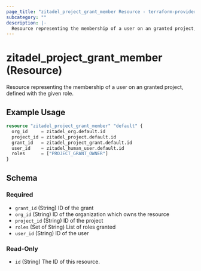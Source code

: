 ```yaml
---
page_title: "zitadel_project_grant_member Resource - terraform-provider-zitadel"
subcategory: ""
description: |-
  Resource representing the membership of a user on an granted project, defined with the given role.
---
```


# zitadel_project_grant_member (Resource)

Resource representing the membership of a user on an granted project, defined with the given role.

## Example Usage

```terraform
resource "zitadel_project_grant_member" "default" {
  org_id     = zitadel_org.default.id
  project_id = zitadel_project.default.id
  grant_id   = zitadel_project_grant.default.id
  user_id    = zitadel_human_user.default.id
  roles      = ["PROJECT_GRANT_OWNER"]
}
```

<!-- schema generated by tfplugindocs -->
## Schema

### Required

- `grant_id` (String) ID of the grant
- `org_id` (String) ID of the organization which owns the resource
- `project_id` (String) ID of the project
- `roles` (Set of String) List of roles granted
- `user_id` (String) ID of the user

### Read-Only

- `id` (String) The ID of this resource.